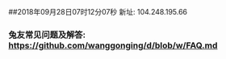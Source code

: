 ##2018年09月28日07时12分07秒 新址: 104.248.195.66
### 兔友常见问题及解答: https://github.com/wanggonging/d/blob/w/FAQ.md

